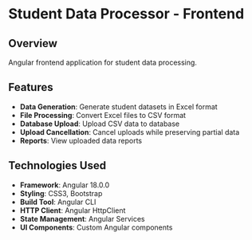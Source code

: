 # Student Data Processor - Frontend

## Overview

Angular frontend application for student data processing.

## Features

- **Data Generation**: Generate student datasets in Excel format
- **File Processing**: Convert Excel files to CSV format
- **Database Upload**: Upload CSV data to database
- **Upload Cancellation**: Cancel uploads while preserving partial data
- **Reports**: View uploaded data reports

## Technologies Used

- **Framework**: Angular 18.0.0
- **Styling**: CSS3, Bootstrap
- **Build Tool**: Angular CLI
- **HTTP Client**: Angular HttpClient
- **State Management**: Angular Services
- **UI Components**: Custom Angular components